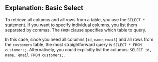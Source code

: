 ## Explanation: Basic Select

To retrieve all columns and all rows from a table, you use the `SELECT *` statement. If you want to specify individual columns, you list them separated by commas. The `FROM` clause specifies which table to query.

In this case, since you need all columns (`id`, `name`, `email`) and all rows from the `customers` table, the most straightforward query is `SELECT * FROM customers;`. Alternatively, you could explicitly list the columns: `SELECT id, name, email FROM customers;`.